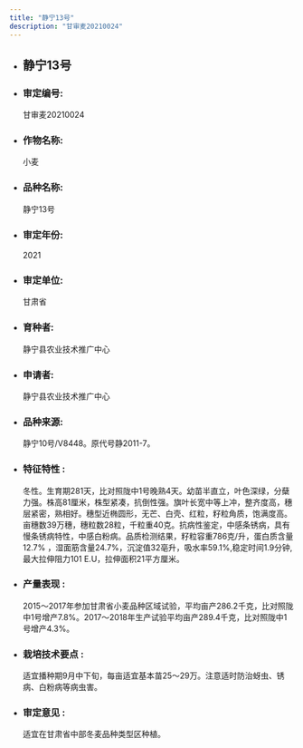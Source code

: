 ```yaml
---
title: "静宁13号"
description: "甘审麦20210024"
---
```

* ## 静宁13号
* ###  审定编号:  
   甘审麦20210024

*  ### 作物名称:  
   小麦

*   ###  品种名称: 
    静宁13号

*   ### 审定年份: 
    2021

*   ### 审定单位:  
    甘肃省

*   ### 育种者:  
    静宁县农业技术推广中心

*   ### 申请者:  
    静宁县农业技术推广中心

*   ### 品种来源:  
    静宁10号/V8448。原代号静2011-7。

*   ### 特征特性 : 
    冬性。生育期281天，比对照陇中1号晚熟4天。幼苗半直立，叶色深绿，分蘖力强。株高81厘米，株型紧凑，抗倒性强。旗叶长宽中等上冲，整齐度高，穗层紧密，熟相好。穗型近椭圆形，无芒、白壳、红粒，籽粒角质，饱满度高。亩穗数39万穗，穗粒数28粒，千粒重40克。抗病性鉴定，中感条锈病，具有慢条锈病特性，中感白粉病。品质检测结果，籽粒容重786克/升，蛋白质含量12.7% ，湿面筋含量24.7%，沉淀值32亳升，吸水率59.1%,稳定时间1.9分钟,最大拉伸阻力101 E.U，拉伸面积21平方厘米。

*   ### 产量表现 : 
    2015～2017年参加甘肃省小麦品种区域试验，平均亩产286.2千克，比对照陇中1号增产7.8%。2017～2018年生产试验平均亩产289.4千克，比对照陇中1号增产4.3%。

*   ### 栽培技术要点 : 
    适宜播种期9月中下旬，每亩适宜基本苗25～29万。注意适时防治蚜虫、锈病、白粉病等病虫害。

*   ### 审定意见 : 
    适宜在甘肃省中部冬麦品种类型区种植。
